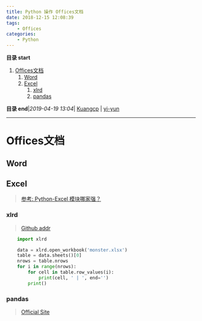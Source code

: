 ```yaml
---
title: Python 操作 Offices文档
date: 2018-12-15 12:08:39
tags: 
    - Offices
categories: 
    - Python
---
```


**目录 start**
 
1. [Offices文档](#offices文档)
    1. [Word](#word)
    1. [Excel](#excel)
        1. [xlrd](#xlrd)
        1. [pandas](#pandas)

**目录 end**|_2019-04-19 13:04_| [Kuangcp](https://github.com/Kuangcp/Note) | [yi-yun](https://github.com/yi-yun/Memo)
****************************************
# Offices文档
## Word

## Excel 
> [](http://www.python-excel.org/)
> [参考: Python-Excel 模块哪家强？](https://zhuanlan.zhihu.com/p/23998083)

### xlrd 
> [Github addr](https://github.com/python-excel/xlrd)

```python
    import xlrd 

    data = xlrd.open_workbook('monster.xlsx')
    table = data.sheets()[0]   
    nrows = table.nrows
    for i in range(nrows):
        for cell in table.row_values(i):
            print(cell, ' | ', end='')
        print()
```

### pandas 
> [Official Site](http://pandas.pydata.org/)
